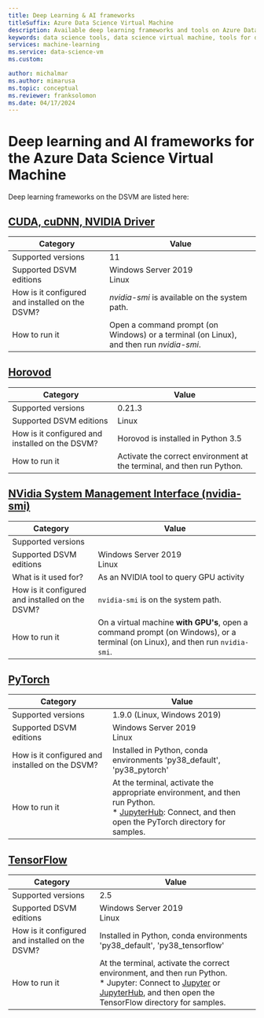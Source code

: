 ```yaml
---
title: Deep Learning & AI frameworks
titleSuffix: Azure Data Science Virtual Machine 
description: Available deep learning frameworks and tools on Azure Data Science Virtual Machine.
keywords: data science tools, data science virtual machine, tools for data science, linux data science
services: machine-learning
ms.service: data-science-vm
ms.custom:

author: michalmar
ms.author: mimarusa
ms.topic: conceptual
ms.reviewer: franksolomon
ms.date: 04/17/2024
---
```


# Deep learning and AI frameworks for the Azure Data Science Virtual Machine
Deep learning frameworks on the DSVM are listed here:

## [CUDA, cuDNN, NVIDIA Driver](https://developer.nvidia.com/cuda-toolkit)

| Category | Value |
|--|--|
| Supported versions | 11 |
| Supported DSVM editions | Windows Server 2019<br>Linux |
| How is it configured and installed on the DSVM? | _nvidia-smi_ is available on the system path. |
| How to run it | Open a command prompt (on Windows) or a terminal (on Linux), and then run _nvidia-smi_. |

## [Horovod](https://github.com/uber/horovod)

| Category | Value |
| ------------- | ------------- |
| Supported versions | 0.21.3|
| Supported DSVM editions      | Linux |
| How is it configured and installed on the DSVM?  | Horovod is installed in Python 3.5 |
| How to run it      | Activate the correct environment at the terminal, and then run Python. |

## [NVidia System Management Interface (nvidia-smi)](https://developer.nvidia.com/nvidia-system-management-interface)

| Category | Value |
|--|--|
| Supported versions |  |
| Supported DSVM editions | Windows Server 2019<br>Linux |
| What is it used for? | As an NVIDIA tool to query GPU activity |
| How is it configured and installed on the DSVM? | `nvidia-smi` is on the system path. |
| How to run it | On a virtual machine **with GPU's**, open a command prompt (on Windows), or a terminal (on Linux), and then run `nvidia-smi`. |

## [PyTorch](https://pytorch.org/)

| Category | Value |
|--|--|
| Supported versions | 1.9.0 (Linux, Windows 2019) |
| Supported DSVM editions | Windows Server 2019<br>Linux |
| How is it configured and installed on the DSVM? | Installed in Python, conda environments 'py38_default', 'py38_pytorch' |
| How to run it | At the terminal, activate the appropriate environment, and then run Python.<br/>* [JupyterHub](dsvm-ubuntu-intro.md#how-to-access-the-ubuntu-data-science-virtual-machine): Connect, and then open the PyTorch directory for samples. |

## [TensorFlow](https://www.tensorflow.org/)

| Category | Value |
|--|--|
| Supported versions | 2.5 |
| Supported DSVM editions | Windows Server 2019<br>Linux |
| How is it configured and installed on the DSVM? | Installed in Python, conda environments 'py38_default', 'py38_tensorflow' |
| How to run it | At the terminal, activate the correct environment, and then run Python. <br/> * Jupyter: Connect to [Jupyter](provision-vm.md) or [JupyterHub](dsvm-ubuntu-intro.md#how-to-access-the-ubuntu-data-science-virtual-machine), and then open the TensorFlow directory for samples. |